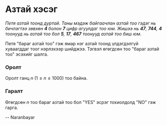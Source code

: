 Азтай хэсэг
=====================
*Петя азтай тоонд дуртай. Таны мэдэж байгаачлан азтай тоо гэдэг нь бичлэгтээ
зөвхөн **4** болон **7** цифр агуулдаг тоо юм. Жишээ нь **47**, **744**, **4**
тоонууд нь азтай тоо бол **5**, **17**, **467** тоонууд азтай тоо биш юм.*

Петя "бараг азтай тоо" гэж ямар нэг азтай тоонд үлдэгдэлгүй хуваагддаг тоог
нэрлэхээр шийджээ. Тэгвэл өгөгдсөн тоо "бараг азтай тоо" эсэхийг шалга.


### Оролт
Оролт ганц $n$ $(1 ≤ n ≤ 1000)$ тоо байна.


### Гаралт
Өгөгдсөн $n$ тоо бараг азтай тоо бол "YES" эсрэг тохиолдолд "NO" гэж гарга.

-- Naranbayar
